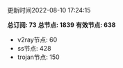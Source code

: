 更新时间2022-08-10 17:24:15

**总订阅: 73**
**总节点: 1839**
**有效节点: 638**
- v2ray节点: 60
- ss节点: 428
- trojan节点: 150
